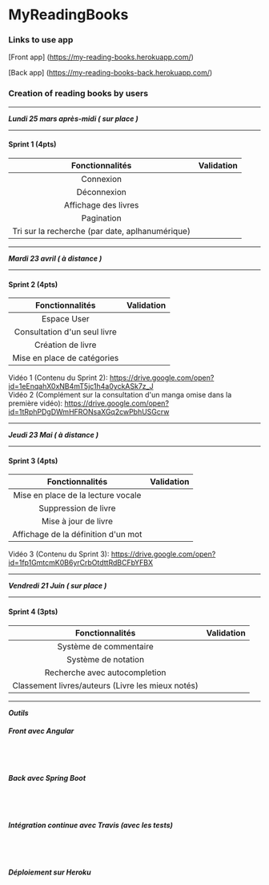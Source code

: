 # MyReadingBooks

### Links to use app

[Front app] (https://my-reading-books.herokuapp.com/)

[Back app] (https://my-reading-books-back.herokuapp.com/)

### Creation of reading books by users
************************************
***Lundi 25 mars après-midi ( sur place )***
********************************************

#### Sprint 1 (4pts)

| Fonctionnalités                                      | Validation |
|:----------------------------------------------------:|:----------:|
| Connexion                                            |            |
| Déconnexion                                          |            |
| Affichage des livres                                 |            |
| Pagination                                           |            |
| Tri sur la recherche (par date, aplhanumérique)      |            |


***********************************
***Mardi 23 avril ( à distance )***
***********************************

#### Sprint 2 (4pts)

| Fonctionnalités                    | Validation |
|:----------------------------------:|:----------:|
| Espace User                        |            | 
| Consultation d'un seul livre       |            |
| Création de livre                  |            |
| Mise en place de catégories        |            |

Vidéo 1 (Contenu du Sprint 2): https://drive.google.com/open?id=1eEnqahX0xNB4mT5jc1h4a0yckASk7z_J <br/>
Vidéo 2 (Complément sur la consultation d'un manga omise dans la première vidéo): https://drive.google.com/open?id=1tRphPDgDWmHFRONsaXGq2cwPbhUSGcrw
*********************************
***Jeudi 23 Mai ( à distance )***
*********************************

#### Sprint 3 (4pts)

| Fonctionnalités                     | Validation |
|:-----------------------------------:|:----------:|
| Mise en place de la lecture vocale  |            |
| Suppression de livre                |            |
| Mise à jour de livre                |            |
| Affichage de la définition d'un mot |            |

Vidéo 3 (Contenu du Sprint 3): https://drive.google.com/open?id=1fp1GmtcmK0B6yrCrbOtdttRdBCFbYFBX <br/>
***********************************
***Vendredi 21 Juin ( sur place )***
***********************************

#### Sprint 4 (3pts)

| Fonctionnalités                                      | Validation |
|:----------------------------------------------------:|:----------:|
| Système de commentaire                               |            |
| Système de notation                                  |            |
| Recherche avec autocompletion                        |            |
| Classement livres/auteurs (Livre les mieux notés)    |            |


***********************************
***Outils***

##### Front avec Angular 
<br/><br/>
##### Back avec Spring Boot 
<br/><br/>
##### Intégration continue avec Travis (avec les tests) 
<br/><br/>
##### Déploiement sur Heroku
